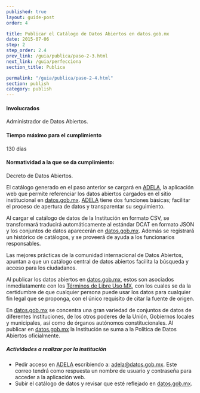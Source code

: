 ```yaml
---
published: true
layout: guide-post
order: 4

title: Publicar el Catálogo de Datos Abiertos en datos.gob.mx
date: 2015-07-06
step: 2
step_order: 2.4
prev_link: /guia/publica/paso-2-3.html
next_link: /guia/perfecciona
section_title: Publica

permalink: "/guia/publica/paso-2-4.html"
section: publish
category: publish
---
```


#### Involucrados

Administrador de Datos Abiertos.

#### Tiempo máximo para el cumplimiento

130 días

#### Normatividad a la que se da cumplimiento:

Decreto de Datos Abiertos.

El catálogo generado en el paso anterior se cargará en <a href="http://adela.datos.gob.mx/" target="_blank">ADELA</a>, la aplicación web que permite referenciar los datos abiertos cargados en el sitio institucional en <a href="http://datos.gob.mx" target="_blank">datos.gob.mx</a>. <a href="http://adela.datos.gob.mx/" target="_blank">ADELA</a> tiene dos funciones básicas; facilitar el proceso de apertura de datos y transparentar su seguimiento.

Al cargar el catálogo de datos de la Institución en formato CSV, se transformará traducirá automáticamente al estándar DCAT en formato JSON y los conjuntos de datos aparecerán en <a href="http://datos.gob.mx" target="_blank">datos.gob.mx</a>. Además se registrará un histórico de catálogos, y se proveerá de ayuda a los funcionarios responsables.

Las mejores prácticas de la comunidad internacional de Datos Abiertos, apuntan a que un catálogo central de datos abiertos facilita la búsqueda y acceso para los ciudadanos.

Al publicar los datos abiertos en <a href="http://datos.gob.mx" target="_blank">datos.gob.mx</a>, estos son asociados inmediatamente con los <a href="http://datos.gob.mx/libreusomx/" target="_blank">Términos de Libre Uso MX</a>, con los cuales se da la certidumbre de que cualquier persona puede usar los datos para cualquier fin legal que se proponga, con el único requisito de citar la fuente de origen.

En <a href="http://datos.gob.mx" target="_blank">datos.gob.mx</a> se concentra una gran variedad de conjuntos de datos de diferentes Instituciones, de los otros poderes de la Unión, Gobiernos locales y municipales, así como de órganos autónomos constitucionales. Al publicar en <a href="http://datos.gob.mx" target="_blank">datos.gob.mx</a> la Institución se suma a la Política de Datos Abiertos oficialmente.

##### Actividades a realizar por la institución

<ul class="highlight-list">
    <li>Pedir acceso en <a href="http://adela.datos.gob.mx/" target="_blank">ADELA</a> escribiendo a: <a href="mailto:adela@datos.gob.mx">adela@datos.gob.mx</a>. Este correo tendrá como respuesta un nombre de usuario y contraseña para acceder a la aplicación web.</li>
    <li>Subir el catálogo de datos y revisar que esté reflejado en <a href="http://datos.gob.mx" target="_blank">datos.gob.mx</a>.</li>
</ul>
